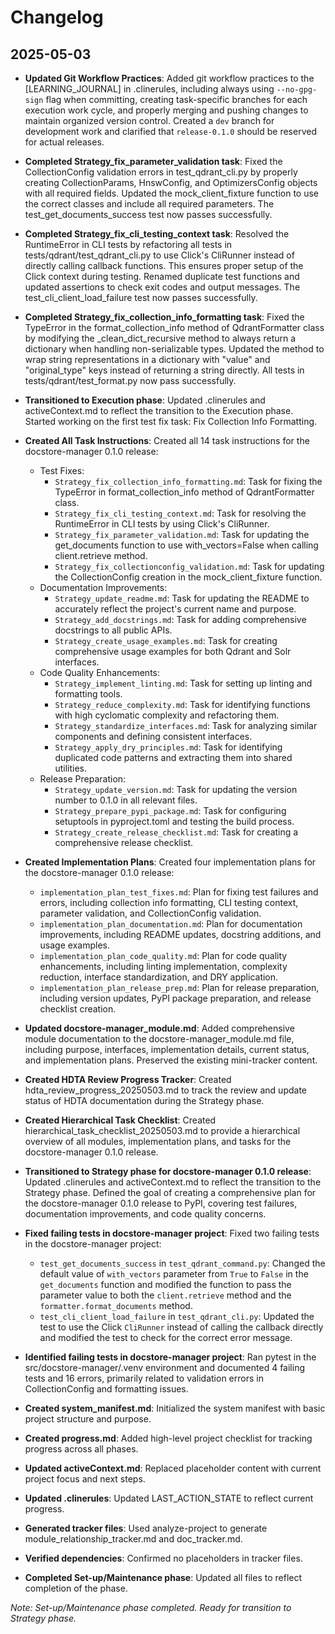 # Changelog

## 2025-05-03
- **Updated Git Workflow Practices**: Added git workflow practices to the [LEARNING_JOURNAL] in .clinerules, including always using `--no-gpg-sign` flag when committing, creating task-specific branches for each execution work cycle, and properly merging and pushing changes to maintain organized version control. Created a `dev` branch for development work and clarified that `release-0.1.0` should be reserved for actual releases.

- **Completed Strategy_fix_parameter_validation task**: Fixed the CollectionConfig validation errors in test_qdrant_cli.py by properly creating CollectionParams, HnswConfig, and OptimizersConfig objects with all required fields. Updated the mock_client_fixture function to use the correct classes and include all required parameters. The test_get_documents_success test now passes successfully.

- **Completed Strategy_fix_cli_testing_context task**: Resolved the RuntimeError in CLI tests by refactoring all tests in tests/qdrant/test_qdrant_cli.py to use Click's CliRunner instead of directly calling callback functions. This ensures proper setup of the Click context during testing. Renamed duplicate test functions and updated assertions to check exit codes and output messages. The test_cli_client_load_failure test now passes successfully.

- **Completed Strategy_fix_collection_info_formatting task**: Fixed the TypeError in the format_collection_info method of QdrantFormatter class by modifying the _clean_dict_recursive method to always return a dictionary when handling non-serializable types. Updated the method to wrap string representations in a dictionary with "value" and "original_type" keys instead of returning a string directly. All tests in tests/qdrant/test_format.py now pass successfully.

- **Transitioned to Execution phase**: Updated .clinerules and activeContext.md to reflect the transition to the Execution phase. Started working on the first test fix task: Fix Collection Info Formatting.

- **Created All Task Instructions**: Created all 14 task instructions for the docstore-manager 0.1.0 release:
  - Test Fixes:
    - `Strategy_fix_collection_info_formatting.md`: Task for fixing the TypeError in format_collection_info method of QdrantFormatter class.
    - `Strategy_fix_cli_testing_context.md`: Task for resolving the RuntimeError in CLI tests by using Click's CliRunner.
    - `Strategy_fix_parameter_validation.md`: Task for updating the get_documents function to use with_vectors=False when calling client.retrieve method.
    - `Strategy_fix_collectionconfig_validation.md`: Task for updating the CollectionConfig creation in the mock_client_fixture function.
  - Documentation Improvements:
    - `Strategy_update_readme.md`: Task for updating the README to accurately reflect the project's current name and purpose.
    - `Strategy_add_docstrings.md`: Task for adding comprehensive docstrings to all public APIs.
    - `Strategy_create_usage_examples.md`: Task for creating comprehensive usage examples for both Qdrant and Solr interfaces.
  - Code Quality Enhancements:
    - `Strategy_implement_linting.md`: Task for setting up linting and formatting tools.
    - `Strategy_reduce_complexity.md`: Task for identifying functions with high cyclomatic complexity and refactoring them.
    - `Strategy_standardize_interfaces.md`: Task for analyzing similar components and defining consistent interfaces.
    - `Strategy_apply_dry_principles.md`: Task for identifying duplicated code patterns and extracting them into shared utilities.
  - Release Preparation:
    - `Strategy_update_version.md`: Task for updating the version number to 0.1.0 in all relevant files.
    - `Strategy_prepare_pypi_package.md`: Task for configuring setuptools in pyproject.toml and testing the build process.
    - `Strategy_create_release_checklist.md`: Task for creating a comprehensive release checklist.
- **Created Implementation Plans**: Created four implementation plans for the docstore-manager 0.1.0 release:
  - `implementation_plan_test_fixes.md`: Plan for fixing test failures and errors, including collection info formatting, CLI testing context, parameter validation, and CollectionConfig validation.
  - `implementation_plan_documentation.md`: Plan for documentation improvements, including README updates, docstring additions, and usage examples.
  - `implementation_plan_code_quality.md`: Plan for code quality enhancements, including linting implementation, complexity reduction, interface standardization, and DRY application.
  - `implementation_plan_release_prep.md`: Plan for release preparation, including version updates, PyPI package preparation, and release checklist creation.
- **Updated docstore-manager_module.md**: Added comprehensive module documentation to the docstore-manager_module.md file, including purpose, interfaces, implementation details, current status, and implementation plans. Preserved the existing mini-tracker content.
- **Created HDTA Review Progress Tracker**: Created hdta_review_progress_20250503.md to track the review and update status of HDTA documentation during the Strategy phase.
- **Created Hierarchical Task Checklist**: Created hierarchical_task_checklist_20250503.md to provide a hierarchical overview of all modules, implementation plans, and tasks for the docstore-manager 0.1.0 release.
- **Transitioned to Strategy phase for docstore-manager 0.1.0 release**: Updated .clinerules and activeContext.md to reflect the transition to the Strategy phase. Defined the goal of creating a comprehensive plan for the docstore-manager 0.1.0 release to PyPI, covering test failures, documentation improvements, and code quality concerns.

- **Fixed failing tests in docstore-manager project**: Fixed two failing tests in the docstore-manager project:
  - `test_get_documents_success` in `test_qdrant_command.py`: Changed the default value of `with_vectors` parameter from `True` to `False` in the `get_documents` function and modified the function to pass the parameter value to both the `client.retrieve` method and the `formatter.format_documents` method.
  - `test_cli_client_load_failure` in `test_qdrant_cli.py`: Updated the test to use the Click `CliRunner` instead of calling the callback directly and modified the test to check for the correct error message.
- **Identified failing tests in docstore-manager project**: Ran pytest in the src/docstore-manager/.venv environment and documented 4 failing tests and 16 errors, primarily related to validation errors in CollectionConfig and formatting issues.
- **Created system_manifest.md**: Initialized the system manifest with basic project structure and purpose.
- **Created progress.md**: Added high-level project checklist for tracking progress across all phases.
- **Updated activeContext.md**: Replaced placeholder content with current project focus and next steps.
- **Updated .clinerules**: Updated LAST_ACTION_STATE to reflect current progress.
- **Generated tracker files**: Used analyze-project to generate module_relationship_tracker.md and doc_tracker.md.
- **Verified dependencies**: Confirmed no placeholders in tracker files.
- **Completed Set-up/Maintenance phase**: Updated all files to reflect completion of the phase.

*Note: Set-up/Maintenance phase completed. Ready for transition to Strategy phase.*
